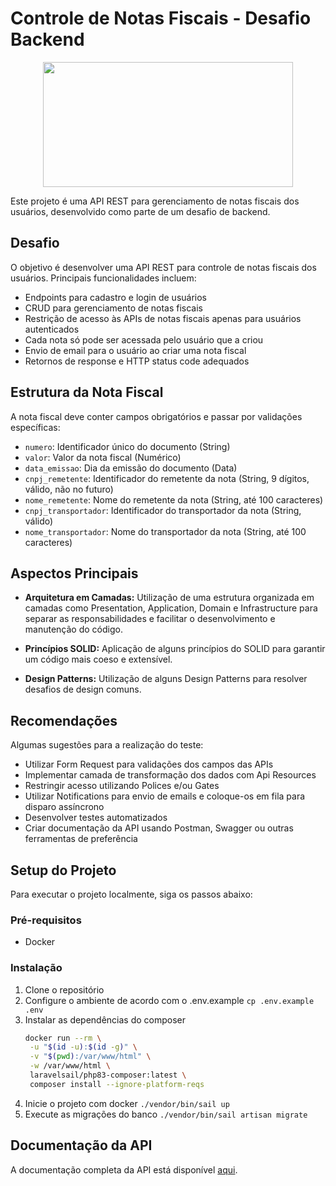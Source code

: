 # Controle de Notas Fiscais - Desafio Backend
<p align="center">
  <img src="https://www.azapfy.com.br/wp-content/uploads/2020/07/logo_Prancheta-1-1536x1022.png" width="400" height="200">
</p>
Este projeto é uma API REST para gerenciamento de notas fiscais dos usuários, desenvolvido como parte de um desafio de backend.

## Desafio

O objetivo é desenvolver uma API REST para controle de notas fiscais dos usuários. Principais funcionalidades incluem:

- Endpoints para cadastro e login de usuários
- CRUD para gerenciamento de notas fiscais
- Restrição de acesso às APIs de notas fiscais apenas para usuários autenticados
- Cada nota só pode ser acessada pelo usuário que a criou
- Envio de email para o usuário ao criar uma nota fiscal
- Retornos de response e HTTP status code adequados

## Estrutura da Nota Fiscal

A nota fiscal deve conter campos obrigatórios e passar por validações específicas:

- `numero`: Identificador único do documento (String)
- `valor`: Valor da nota fiscal (Numérico)
- `data_emissao`: Dia da emissão do documento (Data)
- `cnpj_remetente`: Identificador do remetente da nota (String, 9 dígitos, válido, não no futuro)
- `nome_remetente`: Nome do remetente da nota (String, até 100 caracteres)
- `cnpj_transportador`: Identificador do transportador da nota (String, válido)
- `nome_transportador`: Nome do transportador da nota (String, até 100 caracteres)

## Aspectos Principais

- **Arquitetura em Camadas:** Utilização de uma estrutura organizada em camadas como Presentation, Application, Domain e Infrastructure para separar as responsabilidades e facilitar o desenvolvimento e manutenção do código.

- **Princípios SOLID:** Aplicação de alguns princípios do SOLID para garantir um código mais coeso e extensível.

- **Design Patterns:** Utilização de alguns Design Patterns para resolver desafios de design comuns.

## Recomendações

Algumas sugestões para a realização do teste:

- Utilizar Form Request para validações dos campos das APIs
- Implementar camada de transformação dos dados com Api Resources
- Restringir acesso utilizando Polices e/ou Gates
- Utilizar Notifications para envio de emails e coloque-os em fila para disparo assíncrono
- Desenvolver testes automatizados
- Criar documentação da API usando Postman, Swagger ou outras ferramentas de preferência

## Setup do Projeto

Para executar o projeto localmente, siga os passos abaixo:

### Pré-requisitos
- Docker

### Instalação

1. Clone o repositório
2. Configure o ambiente de acordo com o .env.example `cp .env.example .env`
4. Instalar as dependências do composer
   ```bash
   docker run --rm \
    -u "$(id -u):$(id -g)" \
    -v "$(pwd):/var/www/html" \
    -w /var/www/html \
    laravelsail/php83-composer:latest \
    composer install --ignore-platform-reqs
    ```
5. Inicie o projeto com docker `./vendor/bin/sail up`
3. Execute as migrações do banco `./vendor/bin/sail artisan migrate`

## Documentação da API

A documentação completa da API está disponível [aqui](https://documenter.getpostman.com/view/15021592/2s9Ykoc1UX#ae7f71af-f45b-4200-b331-a46497b4f1b5).
